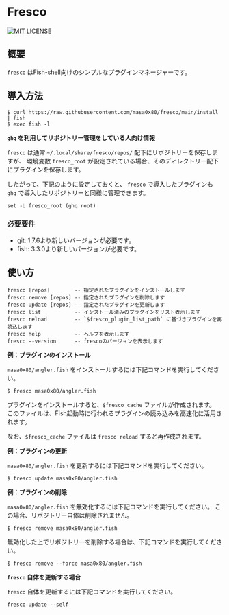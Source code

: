 # Fresco

[![MIT LICENSE](http://img.shields.io/badge/license-MIT-blue.svg?style=flat-square)](LICENSE)

## 概要

`fresco` はFish-shell向けのシンプルなプラグインマネージャーです。

## 導入方法

```
$ curl https://raw.githubusercontent.com/masa0x80/fresco/main/install | fish
$ exec fish -l
```

**`ghq` を利用してリポジトリー管理をしている人向け情報**

`fresco` は通常 `~/.local/share/fresco/repos/` 配下にリポジトリーを保存しますが、
環境変数 `fresco_root` が設定されている場合、そのディレクトリー配下にプラグインを保存します。

したがって、下記のように設定しておくと、
`fresco` で導入したプラグインも `ghq` で導入したリポジトリーと同様に管理できます。

```
set -U fresco_root (ghq root)
```

### 必要要件

- git: 1.7.6より新しいバージョンが必要です。
- fish: 3.3.0より新しいバージョンが必要です。

## 使い方

```
fresco [repos]        -- 指定されたプラグインをインストールします
fresco remove [repos] -- 指定されたプラグインを削除します
fresco update [repos] -- 指定されたプラグインを更新します
fresco list           -- インストール済みのプラグインをリスト表示します
fresco reload         -- `$fresco_plugin_list_path` に基づきプラグインを再読込します
fresco help           -- ヘルプを表示します
fresco --version      -- frescoのバージョンを表示します
```

**例：プラグインのインストール**

`masa0x80/angler.fish` をインストールするには下記コマンドを実行してください。

```
$ fresco masa0x80/angler.fish
```

プラグインをインストールすると、`$fresco_cache` ファイルが作成されます。
このファイルは、Fish起動時に行われるプラグインの読み込みを高速化に活用されます。

なお、`$fresco_cache` ファイルは `fresco reload` すると再作成されます。

**例：プラグインの更新**

`masa0x80/angler.fish` を更新するには下記コマンドを実行してください。

```
$ fresco update masa0x80/angler.fish
```

**例：プラグインの削除**

`masa0x80/angler.fish` を無効化するには下記コマンドを実行してください。
この場合、リポジトリー自体は削除されません。

```
$ fresco remove masa0x80/angler.fish
```

無効化した上でリポジトリーを削除する場合は、下記コマンドを実行してください。

```
$ fresco remove --force masa0x80/angler.fish
```

**`fresco` 自体を更新する場合**

`fresco` 自体を更新するには下記コマンドを実行してください。

```
fresco update --self
```
